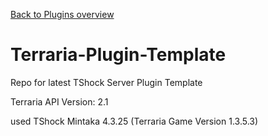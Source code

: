 [Back to Plugins overview](https://zerif-shinu.github.io/TerrariaPlugins/)
# Terraria-Plugin-Template
Repo for latest TShock Server Plugin Template

Terraria API Version: 2.1

used TShock Mintaka 4.3.25 (Terraria Game Version 1.3.5.3)
